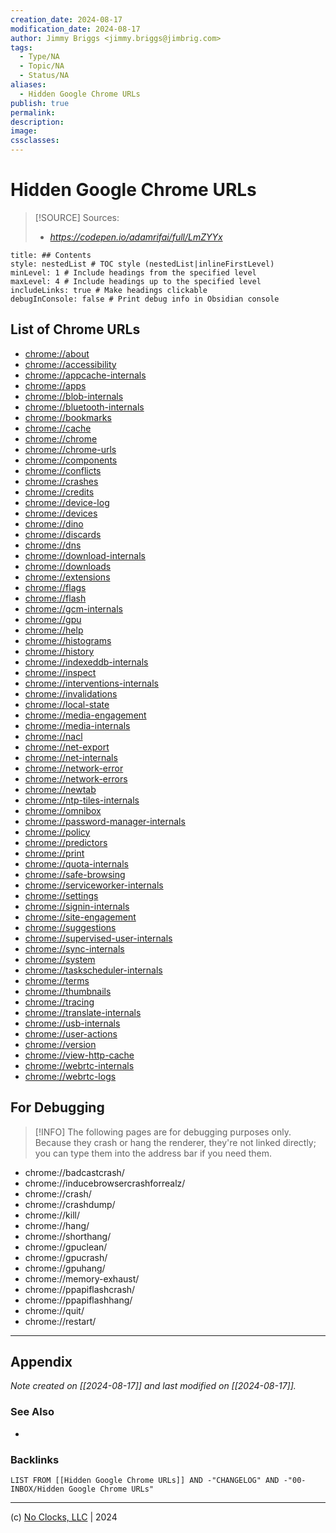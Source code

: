 ```yaml
---
creation_date: 2024-08-17
modification_date: 2024-08-17
author: Jimmy Briggs <jimmy.briggs@jimbrig.com>
tags:
  - Type/NA
  - Topic/NA
  - Status/NA
aliases:
  - Hidden Google Chrome URLs
publish: true
permalink:
description:
image:
cssclasses:
---
```



# Hidden Google Chrome URLs

> [!SOURCE] Sources:
> - *https://codepen.io/adamrifai/full/LmZYYx*

```table-of-contents
title: ## Contents 
style: nestedList # TOC style (nestedList|inlineFirstLevel)
minLevel: 1 # Include headings from the specified level
maxLevel: 4 # Include headings up to the specified level
includeLinks: true # Make headings clickable
debugInConsole: false # Print debug info in Obsidian console
```

## List of Chrome URLs

- [chrome://about](chrome://about/)
- [chrome://accessibility](chrome://accessibility/)
- [chrome://appcache-internals](chrome://appcache-internals/)
- [chrome://apps](chrome://apps/)
- [chrome://blob-internals](chrome://blob-internals/)
- [chrome://bluetooth-internals](chrome://bluetooth-internals/)
- [chrome://bookmarks](chrome://bookmarks/)
- [chrome://cache](chrome://cache/)
- [chrome://chrome](chrome://chrome/)
- [chrome://chrome-urls](chrome://chrome-urls/)
- [chrome://components](chrome://components/)
- [chrome://conflicts](chrome://conflicts/)
- [chrome://crashes](chrome://crashes/)
- [chrome://credits](chrome://credits/)
- [chrome://device-log](chrome://device-log/)
- [chrome://devices](chrome://devices/)
- [chrome://dino](chrome://dino/)
- [chrome://discards](chrome://discards/)
- [chrome://dns](chrome://dns/)
- [chrome://download-internals](chrome://download-internals/)
- [chrome://downloads](chrome://downloads/)
- [chrome://extensions](chrome://extensions/)
- [chrome://flags](chrome://flags/)
- [chrome://flash](chrome://flash/)
- [chrome://gcm-internals](chrome://gcm-internals/)
- [chrome://gpu](chrome://gpu/)
- [chrome://help](chrome://help/)
- [chrome://histograms](chrome://histograms/)
- [chrome://history](chrome://history/)
- [chrome://indexeddb-internals](chrome://indexeddb-internals/)
- [chrome://inspect](chrome://inspect/)
- [chrome://interventions-internals](chrome://interventions-internals/)
- [chrome://invalidations](chrome://invalidations/)
- [chrome://local-state](chrome://local-state/)
- [chrome://media-engagement](chrome://media-engagement/)
- [chrome://media-internals](chrome://media-internals/)
- [chrome://nacl](chrome://nacl/)
- [chrome://net-export](chrome://net-export/)
- [chrome://net-internals](chrome://net-internals/)
- [chrome://network-error](chrome://network-error/)
- [chrome://network-errors](chrome://network-errors/)
- [chrome://newtab](chrome://newtab/)
- [chrome://ntp-tiles-internals](chrome://ntp-tiles-internals/)
- [chrome://omnibox](chrome://omnibox/)
- [chrome://password-manager-internals](chrome://password-manager-internals/)
- [chrome://policy](chrome://policy/)
- [chrome://predictors](chrome://predictors/)
- [chrome://print](chrome://print/)
- [chrome://quota-internals](chrome://quota-internals/)
- [chrome://safe-browsing](chrome://safe-browsing/)
- [chrome://serviceworker-internals](chrome://serviceworker-internals/)
- [chrome://settings](chrome://settings/)
- [chrome://signin-internals](chrome://signin-internals/)
- [chrome://site-engagement](chrome://site-engagement/)
- [chrome://suggestions](chrome://suggestions/)
- [chrome://supervised-user-internals](chrome://supervised-user-internals/)
- [chrome://sync-internals](chrome://sync-internals/)
- [chrome://system](chrome://system/)
- [chrome://taskscheduler-internals](chrome://taskscheduler-internals/)
- [chrome://terms](chrome://terms/)
- [chrome://thumbnails](chrome://thumbnails/)
- [chrome://tracing](chrome://tracing/)
- [chrome://translate-internals](chrome://translate-internals/)
- [chrome://usb-internals](chrome://usb-internals/)
- [chrome://user-actions](chrome://user-actions/)
- [chrome://version](chrome://version/)
- [chrome://view-http-cache](chrome://view-http-cache/)
- [chrome://webrtc-internals](chrome://webrtc-internals/)
- [chrome://webrtc-logs](chrome://webrtc-logs/)

## For Debugging

> [!INFO]
> The following pages are for debugging purposes only. Because they crash or hang the renderer, they're not linked directly; you can type them into the address bar if you need them.

- chrome://badcastcrash/
- chrome://inducebrowsercrashforrealz/
- chrome://crash/
- chrome://crashdump/
- chrome://kill/
- chrome://hang/
- chrome://shorthang/
- chrome://gpuclean/
- chrome://gpucrash/
- chrome://gpuhang/
- chrome://memory-exhaust/
- chrome://ppapiflashcrash/
- chrome://ppapiflashhang/
- chrome://quit/
- chrome://restart/


***

## Appendix

*Note created on [[2024-08-17]] and last modified on [[2024-08-17]].*

### See Also

- 

### Backlinks

```dataview
LIST FROM [[Hidden Google Chrome URLs]] AND -"CHANGELOG" AND -"00-INBOX/Hidden Google Chrome URLs"
```

***

(c) [No Clocks, LLC](https://github.com/noclocks) | 2024